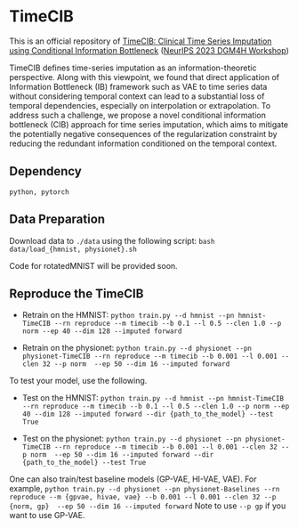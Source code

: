 # TimeCIB
This is an official repository of [TimeCIB: Clinical Time Series Imputation using Conditional Information Bottleneck](https://openreview.net/forum?id=wsFCbuDwxY) ([NeurIPS 2023 DGM4H Workshop](https://sites.google.com/ethz.ch/dgm4h-neurips2023))

TimeCIB defines time-series imputation as an information-theoretic perspective. Along with this viewpoint, we found that direct application of Information Bottleneck (IB) framework such as VAE to time series data without considering temporal context can lead to a substantial loss of temporal dependencies, especially on interpolation or extrapolation. To address such a challenge, we propose a novel conditional information bottleneck (CIB) approach for time series imputation, which aims to mitigate the potentially negative consequences of the regularization constraint by reducing the redundant information conditioned on the temporal context.

## Dependency
`python, pytorch`

## Data Preparation
Download data to `./data` using the following script: `bash data/load_{hmnist, physionet}.sh`

Code for rotatedMNIST will be provided soon.

## Reproduce the TimeCIB

- Retrain on the HMNIST: `python train.py --d hmnist --pn hmnist-TimeCIB --rn reproduce --m timecib --b 0.1 --l 0.5 --clen 1.0 --p norm --ep 40 --dim 128 --imputed forward`

- Retrain on the physionet: `python train.py --d physionet --pn physionet-TimeCIB --rn reproduce --m timecib --b 0.001 --l 0.001 --clen 32 --p norm  --ep 50 --dim 16 --imputed forward`

To test your model, use the following.
- Test on the HMNIST: `python train.py --d hmnist --pn hmnist-TimeCIB --rn reproduce --m timecib --b 0.1 --l 0.5 --clen 1.0 --p norm --ep 40 --dim 128 --imputed forward --dir {path_to_the_model} --test True`

- Test on the physionet: `python train.py --d physionet --pn physionet-TimeCIB --rn reproduce --m timecib --b 0.001 --l 0.001 --clen 32 --p norm  --ep 50 --dim 16 --imputed forward --dir {path_to_the_model} --test True`

One can also train/test baseline models (GP-VAE, HI-VAE, VAE). For example, `python train.py --d physionet --pn physionet-Baselines --rn reproduce --m {gpvae, hivae, vae} --b 0.001 --l 0.001 --clen 32 --p {norm, gp}  --ep 50 --dim 16 --imputed forward` Note to use `--p gp` if you want to use GP-VAE.
